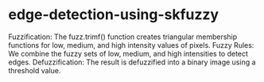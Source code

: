 # edge-detection-using-skfuzzy
Fuzzification: The fuzz.trimf() function creates triangular membership functions for low, medium, and high intensity values of pixels. Fuzzy Rules: We combine the fuzzy sets of low, medium, and high intensities to detect edges. Defuzzification: The result is defuzzified into a binary image using a threshold value.
